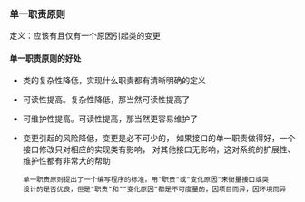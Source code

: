 ### 单一职责原则
定义：应该有且仅有一个原因引起类的变更

#### 单一职责原则的好处
- 类的复杂性降低，实现什么职责都有清晰明确的定义
- 可读性提高。复杂性降低，那当然可读性提高了
- 可维护性提高。可读性提高，那当然更容易维护了
- 变更引起的风险降低，变更是必不可少的，
  如果接口的单一职责做得好，一个接口修改只对相应的实现类有影响，
  对其他接口无影响，这对系统的扩展性、维护性都有非常大的帮助
  
  ```
  单一职责原则提出了一个编写程序的标准，用"职责"或"变化原因"来衡量接口或类
  设计的是否优良，但是"职责"和""变化原因"都是不可度量的，因项目而异，因环境而异
  ```
  
  
  